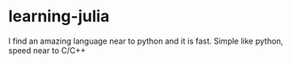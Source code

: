 # learning-julia
I find an amazing language near to python and it is fast. Simple like python, speed near to C/C++
